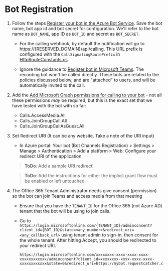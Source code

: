 # Bot Registration

1. Follow the steps [Register your bot in the Azure Bot Service](https://microsoftgraph.github.io/microsoft-graph-comms-samples/docs/articles/calls/register-calling-bot.html#register-your-bot-in-the-azure-bot-service). Save the bot name, bot app id and bot secret for configuration. We'll refer to the bot name as `BOT_NAME`, app ID as `BOT_ID` and secret as `BOT_SECRET`.

    * For the calling webhook, by default the notification will go to https://{RESERVED_DOMAIN}/api/calling. This URL prefix is configured with the `CallSignalingRoutePrefix` in [HttpRouteConstants.cs](../../src/RecordingBot.Model/Constants/HttpRouteConstants.cs#L21). 

    * Ignore the guidance to [Register bot in Microsoft Teams](https://microsoftgraph.github.io/microsoft-graph-comms-samples/docs/articles/calls/register-calling-bot.html#register-bot-in-microsoft-teams). The recording bot won't be called directly. These bots are related to the policies discussed below, and are "attached" to users, and will be automatically invited to the call.

2. Add the [Add Microsoft Graph permissions for calling to your bot](https://microsoftgraph.github.io/microsoft-graph-comms-samples/docs/articles/calls/register-calling-bot.html#add-microsoft-graph-permissions-for-calling-to-your-bot) - not all these permissions _may_ be required, but this is the exact set that we have tested with the bot with so far:

    * Calls.AccessMedia.All
    * Calls.JoinGroupCall.All
    * Calls.JoinGroupCallAsGuest.All

3. Set Redirect URI (It can be any website. Take a note of the URI input)
    * In Azure portal: Your bot (Bot Channels Registration) > Settings > Manage > Authentication > Add a platform > Web: Configure your redirect URI of the application
    > **ToDo**: Add a sample URI redirect!

    > **ToDo**: Add the instructions for either the implicit grant flow must be enabled or left untouched.

4. The Office 365 Tenant Administrator needs give consent (permission) so the bot can join Teams and access media from that meeting
    * Ensure that you have the `TENANT_ID` for the Office 365 (not Azure AD) tenant that the bot will be using to join calls.
    * Go to `https://login.microsoftonline.com/{TENANT_ID}/adminconsent?client_id={BOT_ID}&state=<any_number>&redirect_uri=<any_callback_url>` using tenant admin to sign-in, then consent for the whole tenant. After hitting Accept, you should be redirected to your redirect URI.

      ```text
      https://login.microsoftonline.com/xxxxxxxx-xxxx-xxxx-xxxx-xxxxxxxxxxxx/adminconsent?client_id=xxxxxxxx-xxxx-xxxx-xxxx-xxxxxxxxxxxx&state=0&redirect_uri=https://mybot.requestcatcher.com/
      ```
